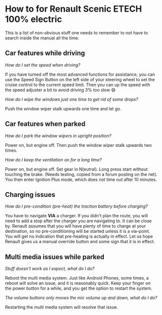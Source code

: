 # How to for Renault Scenic ETECH 100% electric

This is a list of non-obvious stuff one needs to remember to not have to search
inside the manual all the time.

## Car features while driving

*How do I set the speed when driving?*

If you have turned off the most advanced functions for assistance, you can use
the Speed Sign Button on the left side of your steering wheel to set the cruise
control to the current speed limit. Then you can up the speed with the speed
adjuster a bit to avoid driving 3% too slow :smile:

*How do I wipe the windows just one time to get rid of some drops?*

Push the window wiper stalk upwards one time and let go.

## Car features when parked

*How do I park the window wipers in upright position?*

Power on, but engine off. Then push the window wiper stalk upwards two times.

*How do I keep the ventilation on for a long time?*

Power on, but engine off. Set gear in N(eutral). Long press start without
touching the brake. (Needs testing, copied from a forum posting on the net). You
then enter Ignition Plus mode, which does not time out after 10 minutes.

## Charging issues

*How do I pre-condition (pre-heat) the traction battery before charging?*

You have to navigate **VIA** a charger. If you didn't plan the route, you will
need to add a stop after the charger you are navigating to. It can be close by.
Renault assumes that you will have plenty of time to charge at your destination,
so no pre-conditioning will be started unless it is a via-point. You will get no
indication that pre-heating is actually in effect. Let us hope Renault gives us
a manual override button and some sign that it is in effect.

## Multi media issues while parked

*Stuff doesn't work as I expect, what do I do?*

Reboot the multi media system. Just like Android Phones, some times, a reboot
will solve an issue, and it is reasonably quick. Keep your finger on the power
button for a while, and you get the option to restart the system.

*The volume buttons only moves the mic volume up and down, what do I do?*

Restarting the multi media system will resolve that issue.
